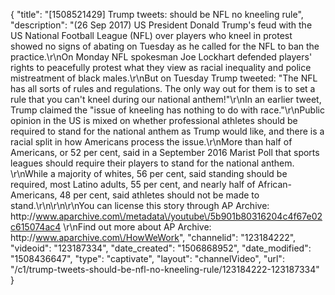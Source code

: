 {
    "title": "[1508521429] Trump tweets: should be NFL no kneeling rule",
    "description": "(26 Sep 2017) US  President Donald Trump's feud with the US National Football League (NFL) over players who kneel in protest showed no signs of abating on Tuesday as he called for the NFL to ban the practice.\r\nOn Monday NFL spokesman Joe Lockhart defended players' rights to peacefully protest what they view as racial inequality and police mistreatment of black males.\r\nBut on Tuesday Trump tweeted: \"The NFL has all sorts of rules and regulations. The only way out for them is to set a rule that you can't kneel during our national anthem!\"\r\nIn an earlier tweet, Trump claimed the \"issue of kneeling has nothing to do with race.\"\r\nPublic opinion in the US is mixed on whether professional athletes should be required to stand for the national anthem as Trump would like, and there is a racial split in how Americans process the issue.\r\nMore than half of Americans, or 52 per cent, said in a September 2016 Marist Poll that sports leagues should require their players to stand for the national anthem. \r\nWhile a majority of whites, 56 per cent, said standing should be required, most Latino adults, 55 per cent, and nearly half of African-Americans, 48 per cent, said athletes should not be made to stand.\r\n\r\n\r\nYou can license this story through AP Archive: http:\/\/www.aparchive.com\/metadata\/youtube\/5b901b80316204c4f67e02c615074ac4 \r\nFind out more about AP Archive: http:\/\/www.aparchive.com\/HowWeWork",
    "channelid": "123184222",
    "videoid": "123187334",
    "date_created": "1506868952",
    "date_modified": "1508436647",
    "type": "captivate",
    "layout": "channelVideo",
    "url": "\/c1\/trump-tweets-should-be-nfl-no-kneeling-rule\/123184222-123187334"
}